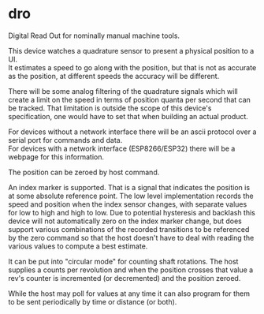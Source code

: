 # dro
Digital Read Out for nominally manual machine tools.

This device watches a quadrature sensor to present a physical position to a UI.  
It estimates a speed to go along with the position, but that is not as accurate as the position, at different speeds the accuracy will be different. 

There will be some analog filtering of the quadrature signals which will create a limit on the speed in terms of position quanta per second that can be tracked. 
That limitation is outside the scope of this device's specification, one would have to set that when building an actual product.   

For devices without a network interface there will be an ascii protocol over a serial port for commands and data.  
For devices with a network interface (ESP8266/ESP32) there will be a webpage for this information.  

The position can be zeroed by host command. 

An index marker is supported. That is a signal that indicates the position is at some absolute reference point.
The low level implementation records the speed and position when the index sensor changes, with separate values for low to high and high to low.
Due to potential hysteresis and backlash this device will not automatically zero on the index marker change, but does support various combinations of the recorded transitions to be referenced by the zero command so that the host doesn't have to deal with reading the various values to compute a best estimate.

It can be put into "circular mode" for counting shaft rotations. The host supplies a counts per revolution and when the position crosses that value a rev's counter is incremented (or decremented) and the position zeroed. 

While the host may poll for values at any time it can also program for them to be sent periodically by time or distance (or both).